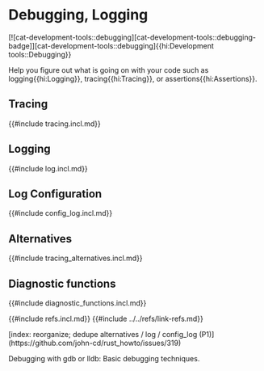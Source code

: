 # Debugging, Logging

[![cat-development-tools::debugging][cat-development-tools::debugging-badge]][cat-development-tools::debugging]{{hi:Development tools::Debugging}}

Help you figure out what is going on with your code such as logging{{hi:Logging}}, tracing{{hi:Tracing}}, or assertions{{hi:Assertions}}.

## Tracing

{{#include tracing.incl.md}}

## Logging

{{#include log.incl.md}}

## Log Configuration

{{#include config_log.incl.md}}

## Alternatives

{{#include tracing_alternatives.incl.md}}

## Diagnostic functions

{{#include diagnostic_functions.incl.md}}

{{#include refs.incl.md}}
{{#include ../../refs/link-refs.md}}

<div class="hidden">
[index: reorganize; dedupe alternatives / log / config_log (P1)](https://github.com/john-cd/rust_howto/issues/319)

Debugging with gdb or lldb: Basic debugging techniques.

</div>
